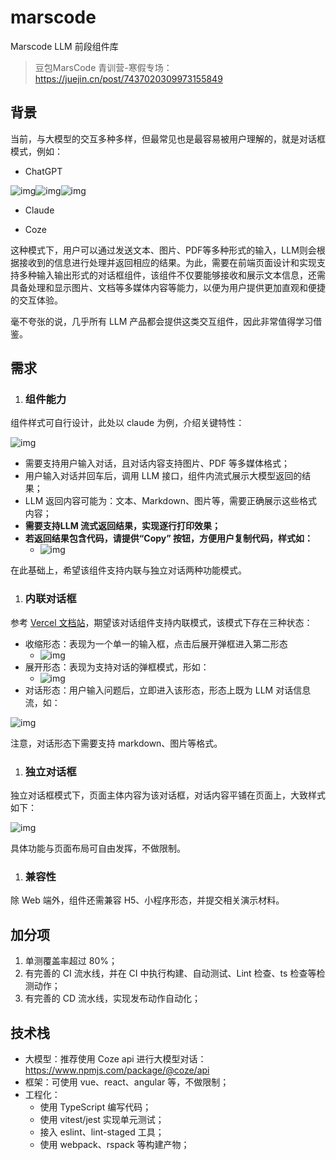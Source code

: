# marscode
Marscode LLM 前段组件库



> 豆包MarsCode 青训营-寒假专场：https://juejin.cn/post/7437020309973155849

## 背景

当前，与大模型的交互多种多样，但最常见也是最容易被用户理解的，就是对话框模式，例如：

- ChatGPT 

![img](https://bytedance.larkoffice.com/space/api/box/stream/download/asynccode/?code=YzI1NTEyNDQ1ODJmZTZmNzM4NjNiNjJkYmZmMzkzNjJfRGRpUjljNnpPanZpUW1xZWVvYm5vWVJ1RUJndG5RbXBfVG9rZW46UnM4WWJxbGdDb3BuSzB4N1NOR2NwcDA2bkdjXzE3MzY5NTYzNzI6MTczNjk1OTk3Ml9WNA)![img](https://bytedance.larkoffice.com/space/api/box/stream/download/asynccode/?code=YzVkMTBlN2VlYmE0NTgzNmNjYzM5Mzg5NjZjYjZjMWZfODF0STZGbUFKcnRMeDRia0FOaUJqbHZnVTBjWkdwSnZfVG9rZW46Qms3TWJ3amQ4b05HTEt4TXR5VWNma0ZwbnVmXzE3MzY5NTYzNzI6MTczNjk1OTk3Ml9WNA)![img](https://bytedance.larkoffice.com/space/api/box/stream/download/asynccode/?code=OGYxNzA1ZGVmNjcwM2Y3YWFhOThkYWMxOGRiOGVlOGVfanNLTnFSUmIwcEdjaVNJYjg2VWtDcVZaWFhudnVnR3pfVG9rZW46SDlaRGJHWElnb3plaEt4RUpFRGN0eTk2bldmXzE3MzY5NTYzNzI6MTczNjk1OTk3Ml9WNA)

- Claude

- Coze

这种模式下，用户可以通过发送文本、图片、PDF等多种形式的输入，LLM则会根据接收到的信息进行处理并返回相应的结果。为此，需要在前端页面设计和实现支持多种输入输出形式的对话框组件，该组件不仅要能够接收和展示文本信息，还需具备处理和显示图片、文档等多媒体内容等能力，以便为用户提供更加直观和便捷的交互体验。

毫不夸张的说，几乎所有 LLM 产品都会提供这类交互组件，因此非常值得学习借鉴。

## 需求

1. ### 组件能力

组件样式可自行设计，此处以 claude 为例，介绍关键特性：

![img](https://bytedance.larkoffice.com/space/api/box/stream/download/asynccode/?code=NWIxYmY2M2JkYjU5MjA4YzU0ZmI4MTFiNzM1ZDViMjJfZXBaYWI1bFhhZUNCeFZmdUZPQUM3eE9OZFJDNm5WeTlfVG9rZW46T05CbmJHZDFOb2hYUjJ4RzJmM2M4OTdsbjdzXzE3MzY5NTYzNzI6MTczNjk1OTk3Ml9WNA)

- 需要支持用户输入对话，且对话内容支持图片、PDF 等多媒体格式；
- 用户输入对话并回车后，调用 LLM 接口，组件内流式展示大模型返回的结果；
- LLM 返回内容可能为：文本、Markdown、图片等，需要正确展示这些格式内容；
- **需要支持LLM 流式返回结果，实现逐行打印效果；**
- **若返回结果包含代码，请提供“Copy” 按钮，方便用户复制代码，样式如：**
  - ![img](https://bytedance.larkoffice.com/space/api/box/stream/download/asynccode/?code=NTkzMTI4MDg5MmJjNDNhMmNmNDdkZjJmNDg3NzgyMDVfV3MzZlU2SzhWRENBcmxYendKWUJDcks0MWNZelEwVHZfVG9rZW46SE82MmJLaU1nb2dqeEp4ejVrSWN2Wkxsbm5kXzE3MzY5NTYzNzI6MTczNjk1OTk3Ml9WNA)

在此基础上，希望该组件支持内联与独立对话两种功能模式。

1. ### 内联对话框

参考 [Vercel 文档站](https://vercel.com/docs)，期望该对话组件支持内联模式，该模式下存在三种状态：

- 收缩形态：表现为一个单一的输入框，点击后展开弹框进入第二形态
  - ![img](https://bytedance.larkoffice.com/space/api/box/stream/download/asynccode/?code=OGM1ZTQ1ZGJlMTkxNGExNTZmZTEyOTMzN2EwMDZjYmVfUURiS3k3UFVXOE04ZU5WR1hKWk5ldFNweTIxNFRUb2xfVG9rZW46SGp4Q2JxZXdQbzBCYlp4RWh0dmN0ZFQ1bmxlXzE3MzY5NTYzNzI6MTczNjk1OTk3Ml9WNA)
- 展开形态：表现为支持对话的弹框模式，形如：
  - ![img](https://bytedance.larkoffice.com/space/api/box/stream/download/asynccode/?code=ZDM3MjM1YTc0ODk1NDI2NmFiOWViMmQyMDQ1MDZjNGVfdmdiMlhwU3BlT0lUakMxTGs2M0dmQ3FYZnAxcEV0VmlfVG9rZW46QkVzQWJ5WnJOb2M1enJ4U1M0QmNqa0xHblRnXzE3MzY5NTYzNzI6MTczNjk1OTk3Ml9WNA)
- 对话形态：用户输入问题后，立即进入该形态，形态上既为 LLM 对话信息流，如：

![img](https://bytedance.larkoffice.com/space/api/box/stream/download/asynccode/?code=NTQ4ZGQ2NzUxMzk2MWJmN2M0ZjFlNWFhY2UxNjAxYWRfU2dPS013NFB6bkJOWENWQ1U5Vk8xREJaUVFrZ09NMHdfVG9rZW46S0Y3R2J4WGFob0U1NmF4VzlCSmNkSEVSbnBnXzE3MzY5NTYzNzI6MTczNjk1OTk3Ml9WNA)

注意，对话形态下需要支持 markdown、图片等格式。

1. ### 独立对话框

独立对话框模式下，页面主体内容为该对话框，对话内容平铺在页面上，大致样式如下：

![img](https://bytedance.larkoffice.com/space/api/box/stream/download/asynccode/?code=MjEyYWFmMjVkZWMxM2EyZTAyODhkNDNhNGM0MDJlNGNfS2FHNEdkcm5nV0pXVWU3eE9Gc0NWN3Zvdm41NlVMTHFfVG9rZW46TzA0emJNcFNlb2M3VTd4Y2syd2N3ZlZXbnVlXzE3MzY5NTYzNzI6MTczNjk1OTk3Ml9WNA)

具体功能与页面布局可自由发挥，不做限制。

1. ### 兼容性

除 Web 端外，组件还需兼容 H5、小程序形态，并提交相关演示材料。

## 加分项

1. 单测覆盖率超过 80%；
2. 有完善的 CI 流水线，并在 CI 中执行构建、自动测试、Lint 检查、ts 检查等检测动作；
3. 有完善的 CD 流水线，实现发布动作自动化；

## 技术栈

- 大模型：推荐使用 Coze api 进行大模型对话：https://www.npmjs.com/package/@coze/api
- 框架：可使用 vue、react、angular 等，不做限制；
- 工程化：
  - 使用 TypeScript 编写代码；
  - 使用 vitest/jest 实现单元测试；
  - 接入 eslint、lint-staged 工具；
  - 使用 webpack、rspack 等构建产物；
